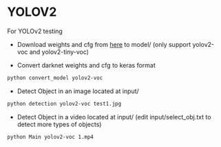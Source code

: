 # YOLOV2

For YOLOv2 testing

- Download weights and cfg from [here](https://pjreddie.com/darknet/yolov2/) to model/ (only support yolov2-voc and yolov2-tiny-voc)


- Convert darknet weights and cfg to keras format
```bash
python convert_model yolov2-voc
```

- Detect Object in an image located at input/
```bash
python detection yolov2-voc test1.jpg
```
- Detect Object in a video located at input/ (edit input/select_obj.txt to detect more types of objects)
```bash
python Main yolov2-voc 1.mp4
```
